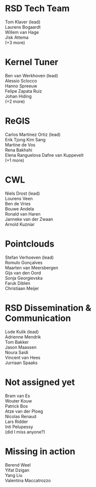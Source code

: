# RSD Tech Team

Tom Klaver (lead)   
Laurens Bogaardt  
Willem van Hage   
Jisk Attema  
(+3 more)

# Kernel Tuner 

Ben van Werkhoven (lead)  
Alessio Sclocco  
Hanno Spreeuw  
Felipe Zapata Ruiz  
Johan Hiding   
(+2 more)

# ReGIS 

Carlos Martinez Ortiz (lead)  
Erik Tjong Kim Sang  
Martine de Vos  
Rena Bakhshi  
Elena Ranguelova
Dafne van Kuppevelt  
(+1 more)

# CWL 

Niels Drost (lead)  
Lourens Veen  
Ben de Vries  
Bouwe Andela  
Ronald van Haren  
Janneke van der Zwaan  
Arnold Kuzniar  

# Pointclouds

Stefan Verhoeven (lead)  
Romulo Gonçalves  
Maarten van Meersbergen  
Gijs van den Oord  
Sonja Georgievska  
Faruk Diblen  
Christiaan Meijer   

# RSD Dissemination & Communication 

Lode Kulik (lead)  
Adrienne Mendrik  
Tom Bakker  
Jason Maassen  
Noura Saidi   
Vincent van Hees  
Jurriaan Spaaks  

# Not assigned yet

Bram van Es  
Wouter Kouw  
Patrick Bos  
Atze van der Ploeg  
Nicolas Renaud  
Lars Ridder  
Inti Pelupessy   
(did I miss anyone?)   

# Missing in action  

Berend Weel   
Yifat Dzigan    
Yang Liu    
Valentina Maccatrozzo  
